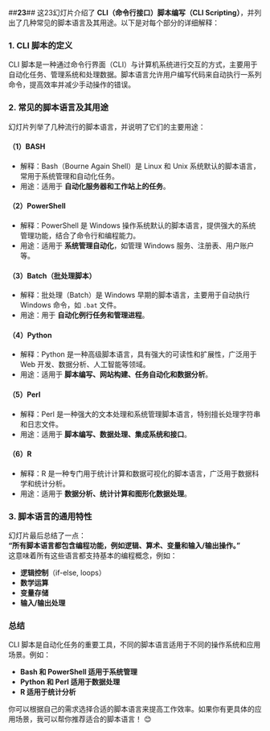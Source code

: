 ##**23**##
这23幻灯片介绍了 **CLI（命令行接口）脚本编写（CLI Scripting）**，并列出了几种常见的脚本语言及其用途。以下是对每个部分的详细解释：

### **1. CLI 脚本的定义**
CLI 脚本是一种通过命令行界面（CLI）与计算机系统进行交互的方式，主要用于自动化任务、管理系统和处理数据。脚本语言允许用户编写代码来自动执行一系列命令，提高效率并减少手动操作的错误。

### **2. 常见的脚本语言及其用途**
幻灯片列举了几种流行的脚本语言，并说明了它们的主要用途：

#### **（1）BASH**
- 解释：Bash（Bourne Again Shell）是 Linux 和 Unix 系统默认的脚本语言，常用于系统管理和自动化任务。
- 用途：适用于 **自动化服务器和工作站上的任务**。

#### **（2）PowerShell**
- 解释：PowerShell 是 Windows 操作系统默认的脚本语言，提供强大的系统管理功能，结合了命令行和编程能力。
- 用途：适用于 **系统管理自动化**，如管理 Windows 服务、注册表、用户账户等。

#### **（3）Batch（批处理脚本）**
- 解释：批处理（Batch）是 Windows 早期的脚本语言，主要用于自动执行 Windows 命令，如 `.bat` 文件。
- 用途：用于 **自动化例行任务和管理进程**。

#### **（4）Python**
- 解释：Python 是一种高级脚本语言，具有强大的可读性和扩展性，广泛用于 Web 开发、数据分析、人工智能等领域。
- 用途：适用于 **脚本编写、网站构建、任务自动化和数据分析**。

#### **（5）Perl**
- 解释：Perl 是一种强大的文本处理和系统管理脚本语言，特别擅长处理字符串和日志文件。
- 用途：适用于 **脚本编写、数据处理、集成系统和接口**。

#### **（6）R**
- 解释：R 是一种专门用于统计计算和数据可视化的脚本语言，广泛用于数据科学和统计分析。
- 用途：适用于 **数据分析、统计计算和图形化数据处理**。

### **3. 脚本语言的通用特性**
幻灯片最后总结了一点：  
**“所有脚本语言都包含编程功能，例如逻辑、算术、变量和输入/输出操作。”**  
这意味着所有这些语言都支持基本的编程概念，例如：
- **逻辑控制**（if-else, loops）
- **数学运算**
- **变量存储**
- **输入/输出处理**

### **总结**
CLI 脚本是自动化任务的重要工具，不同的脚本语言适用于不同的操作系统和应用场景。例如：
- **Bash 和 PowerShell 适用于系统管理**
- **Python 和 Perl 适用于数据处理**
- **R 适用于统计分析**

你可以根据自己的需求选择合适的脚本语言来提高工作效率。如果你有更具体的应用场景，我可以帮你推荐适合的脚本语言！ 😊
